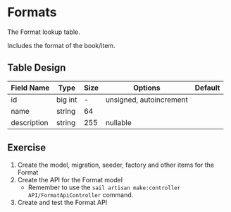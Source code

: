 # Formats

The Format lookup table.

Includes the format of the book/item.

## Table Design

| Field Name  | Type     | Size | Options                 | Default |
|-------------|----------|------|-------------------------|---------|
| id          | big int  | -    | unsigned, autoincrement |         |
| name        | string   | 64   |                         |         |
| description | string   | 255  | nullable                |         |


## Exercise

1. Create the model, migration, seeder, factory and other items for the Format
2. Create the API for the Format model 
   - Remember to use the `sail artisan make:controller API/FormatApiController` command.
3. Create and test the Format API
